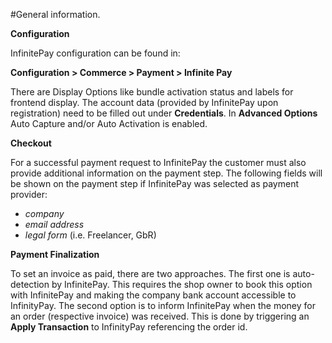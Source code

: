 #General information.

**Configuration**
 
InfinitePay configuration can be found in:
 

**Configuration > Commerce > Payment > Infinite Pay**


There are Display Options like bundle activation status and labels for frontend display. The account data (provided by InfinitePay upon registration) need to be filled out under **Credentials**.
In **Advanced Options** Auto Capture and/or Auto Activation is enabled.


**Checkout**

For a successful payment request to InfinitePay the customer must also provide additional information on the payment step.
The following fields will be shown on the payment step if InfinitePay was selected as payment provider: 
- _company_
- _email address_
- _legal form_ (i.e. Freelancer, GbR)


**Payment Finalization**

To set an invoice as paid, there are two approaches.
The first one is auto-detection by InfinitePay. This requires the shop owner to book this option with InfinitePay and making the company bank account accessible to InfinityPay.
The second option is to inform InfinitePay when the money for an order (respective invoice) was received. This is done by triggering an **Apply Transaction** to InfinityPay referencing the order id.
